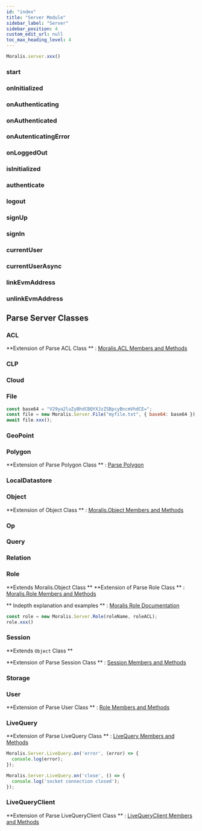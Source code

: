 ```yaml
---
id: "index"
title: "Server Module"
sidebar_label: "Server"
sidebar_position: 4
custom_edit_url: null
toc_max_heading_level: 4
---
```


```js
Moralis.server.xxx()
```
### start
### onInitialized
### onAuthenticating
### onAuthenticated
### onAutenticatingError
### onLoggedOut
### isInitialized
### authenticate
### logout
### signUp
### signIn
### currentUser
### currentUserAsync
### linkEvmAddress
### unlinkEvmAddress

## Parse Server Classes
### ACL
**Extension of Parse ACL Class ** : [Moralis.ACL Members and Methods ](https://parseplatform.org/Parse-SDK-JS/api/master/Parse.ACL.html)
### CLP

### Cloud
### File
```js
const base64 = "V29ya2luZyBhdCBQYXJzZSBpcyBncmVhdCE=";
const file = new Moralis.Server.File("myfile.txt", { base64: base64 });
await file.xxx();
```

### GeoPoint
### Polygon
**Extension of Parse Polygon Class ** : [Parse Polygon ](https://parseplatform.org/Parse-SDK-JS/api/master/Parse.Polygon.html)
### LocalDatastore
### Object
**Extension of Object Class ** : [Moralis.Object Members and Methods ](https://parseplatform.org/Parse-SDK-JS/api/master/Parse.Object.html)
### Op
### Query
### Relation
### Role
**Extends Moralis.Object Class **
**Extension of Parse Role Class ** : [Moralis.Role Members and Methods ](https://parseplatform.org/Parse-SDK-JS/api/master/Parse.Role.html)

** Indepth explanation and examples ** : [Moralis Role Documentation](https://docs.moralis.io/moralis-dapp/database/roles)

```js
const role = new Moralis.Server.Role(roleName, roleACL);
role.xxx() 
```

### Session
**Extends `Object` Class **

**Extension of Parse Session Class ** : [Session Members and Methods ](https://parseplatform.org/Parse-SDK-JS/api/master/Parse.Session.html)

### Storage

### User
**Extension of Parse User Class ** : [Role Members and Methods ](https://parseplatform.org/Parse-SDK-JS/api/master/Parse.User.html)

### LiveQuery
**Extension of Parse LiveQuery Class ** : [LiveQuery Members and Methods ](https://parseplatform.org/Parse-SDK-JS/api/master/Parse.LiveQuery.html)

```js
Moralis.Server.LiveQuery.on('error', (error) => {
  console.log(error);
});

Moralis.Server.LiveQuery.on('close', () => {
  console.log('socket connection closed');
});
```
### LiveQueryClient
**Extension of Parse LiveQueryClient Class ** : [LiveQueryClient Members and Methods ](https://parseplatform.org/Parse-SDK-JS/api/master/Parse.LiveQueryClient.html)


